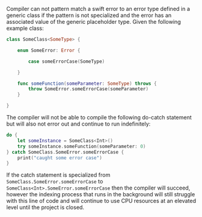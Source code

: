 Compiler can not pattern match a swift error to an error type defined in a generic class if the pattern is not specialized and the error has an associated value of the generic placeholder type. Given the following example class:

```swift
class SomeClass<SomeType> {

	enum SomeError: Error {

		case someErrorCase(SomeType)

	}

	func someFunction(someParameter: SomeType) throws {
		throw SomeError.someErrorCase(someParameter)
	}

}
```

The compiler will not be able to compile the following do-catch statement but will also not error out and continue to run indefinitely:

```swift
do {
	let someInstance = SomeClass<Int>()
	try someInstance.someFunction(someParameter: 0)
} catch SomeClass.SomeError.someErrorCase {
	print("caught some error case")
}
```

If the catch statement is specialized from `SomeClass.SomeError.someErrorCase` to `SomeClass<Int>.SomeError.someErrorCase` then the compiler will succeed, however the indexing process that runs in the background will still struggle with this line of code and will continue to use CPU resources at an elevated level until the project is closed.